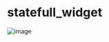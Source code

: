 # statefull_widget
![image](https://user-images.githubusercontent.com/88138426/201821523-d9900a9e-990c-4b3e-a3ec-3024ef43aa31.png)
